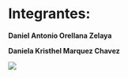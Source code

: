 # Integrantes:

**Daniel Antonio Orellana Zelaya**

**Daniela Kristhel Marquez Chavez**

<img src="https://cdn-pro.elsalvador.com/wp-content/uploads/2023/10/UGB_LOGOTIPO_HORIZONTAL_POS.jpg">
